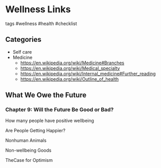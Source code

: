 # Wellness Links

tags #wellness #health #checklist

## Categories

* Self care
* Medicine
  * https://en.wikipedia.org/wiki/Medicine#Branches
  * https://en.wikipedia.org/wiki/Medical_specialty
  * https://en.wikipedia.org/wiki/Internal_medicine#Further_reading
  * https://en.wikipedia.org/wiki/Outline_of_health

## What We Owe the Future

### Chapter 9: Will the Future Be Good or Bad?

How many people have positive wellbeing

Are People Getting Happier?

Nonhuman Animals

Non-wellbeing Goods

TheCase for Optimism

